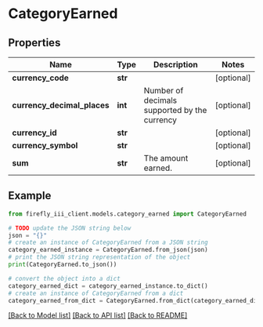 # CategoryEarned


## Properties

Name | Type | Description | Notes
------------ | ------------- | ------------- | -------------
**currency_code** | **str** |  | [optional] 
**currency_decimal_places** | **int** | Number of decimals supported by the currency | [optional] 
**currency_id** | **str** |  | [optional] 
**currency_symbol** | **str** |  | [optional] 
**sum** | **str** | The amount earned. | [optional] 

## Example

```python
from firefly_iii_client.models.category_earned import CategoryEarned

# TODO update the JSON string below
json = "{}"
# create an instance of CategoryEarned from a JSON string
category_earned_instance = CategoryEarned.from_json(json)
# print the JSON string representation of the object
print(CategoryEarned.to_json())

# convert the object into a dict
category_earned_dict = category_earned_instance.to_dict()
# create an instance of CategoryEarned from a dict
category_earned_from_dict = CategoryEarned.from_dict(category_earned_dict)
```
[[Back to Model list]](../README.md#documentation-for-models) [[Back to API list]](../README.md#documentation-for-api-endpoints) [[Back to README]](../README.md)


